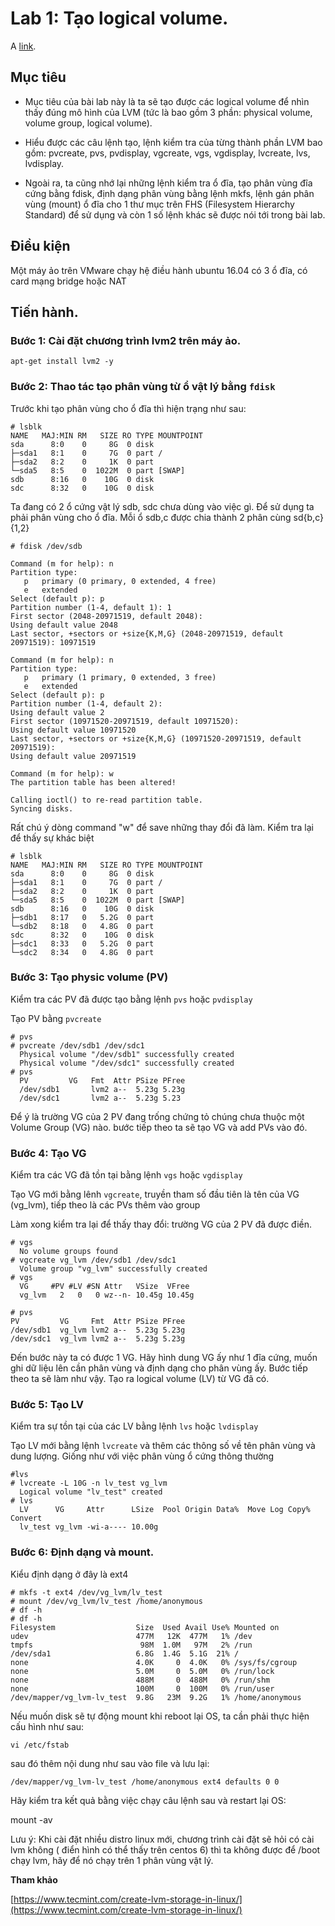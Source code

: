 # Lab 1: Tạo logical volume.

A [link](http://example.com "Title").


## Mục tiêu

* Mục tiêu của bài lab này là ta sẽ tạo được các logical volume để nhìn thấy đúng mô hình của LVM (tức là bao gồm 3 phần: 
physical volume, volume group, logical volume). 

* Hiểu được các câu lệnh tạo, lệnh kiểm tra của từng thành phần LVM bao gồm: pvcreate, pvs, pvdisplay, vgcreate, vgs, vgdisplay, lvcreate, lvs, lvdisplay.

* Ngoài ra, ta cũng nhớ lại những lệnh kiểm tra ổ đĩa, tạo phân vùng đĩa cứng bằng fdisk, định dạng phân vùng bằng lệnh mkfs, lệnh gán phân vùng (mount) ổ đĩa 
cho 1 thư mục trên FHS (Filesystem Hierarchy Standard) để sử dụng và còn 1 số lệnh khác sẽ được nói tới trong bài lab. 

## Điều kiện

Một máy ảo trên VMware chạy hệ điều hành ubuntu 16.04 có 3 ổ đĩa, có card mạng bridge hoặc NAT

## Tiến hành. 

### Bước 1: Cài đặt chương trình lvm2 trên máy ảo.

```
apt-get install lvm2 -y
```

### Bước 2: Thao tác tạo phân vùng từ ổ vật lý bằng `fdisk`

Trước khi tạo phân vùng cho ổ đĩa thì hiện trạng như sau:

```
# lsblk
NAME   MAJ:MIN RM   SIZE RO TYPE MOUNTPOINT
sda      8:0    0     8G  0 disk
├─sda1   8:1    0     7G  0 part /
├─sda2   8:2    0     1K  0 part
└─sda5   8:5    0  1022M  0 part [SWAP]
sdb      8:16   0    10G  0 disk
sdc      8:32   0    10G  0 disk
```

Ta đang có 2 ổ cứng vật lý sdb, sdc chưa dùng vào việc gì. Để sử dụng ta phải phân vùng cho ổ đĩa. Mỗi ổ sdb,c được chia thành 
2 phân cùng sd{b,c}{1,2}

```
# fdisk /dev/sdb

Command (m for help): n
Partition type:
   p   primary (0 primary, 0 extended, 4 free)
   e   extended
Select (default p): p
Partition number (1-4, default 1): 1
First sector (2048-20971519, default 2048):
Using default value 2048
Last sector, +sectors or +size{K,M,G} (2048-20971519, default 20971519): 10971519

Command (m for help): n
Partition type:
   p   primary (1 primary, 0 extended, 3 free)
   e   extended
Select (default p): p
Partition number (1-4, default 2):
Using default value 2
First sector (10971520-20971519, default 10971520):
Using default value 10971520
Last sector, +sectors or +size{K,M,G} (10971520-20971519, default 20971519):
Using default value 20971519

Command (m for help): w
The partition table has been altered!

Calling ioctl() to re-read partition table.
Syncing disks.
```

Rất chú ý dòng command "w" để save những thay đổi đã làm. Kiểm tra lại để thấy sự khác biệt

```
# lsblk
NAME   MAJ:MIN RM   SIZE RO TYPE MOUNTPOINT
sda      8:0    0     8G  0 disk
├─sda1   8:1    0     7G  0 part /
├─sda2   8:2    0     1K  0 part
└─sda5   8:5    0  1022M  0 part [SWAP]
sdb      8:16   0    10G  0 disk
├─sdb1   8:17   0   5.2G  0 part
└─sdb2   8:18   0   4.8G  0 part
sdc      8:32   0    10G  0 disk
├─sdc1   8:33   0   5.2G  0 part
└─sdc2   8:34   0   4.8G  0 part
```

### Bước 3: Tạo physic volume (PV)

Kiểm tra các PV đã được tạo bằng lệnh `pvs` hoặc `pvdisplay`

Tạo PV bằng `pvcreate` 

```
# pvs
# pvcreate /dev/sdb1 /dev/sdc1
  Physical volume "/dev/sdb1" successfully created
  Physical volume "/dev/sdc1" successfully created
# pvs
  PV         VG   Fmt  Attr PSize PFree
  /dev/sdb1       lvm2 a--  5.23g 5.23g
  /dev/sdc1       lvm2 a--  5.23g 5.23
```

Để ý là trường VG của 2 PV đang trống chứng tỏ chúng chưa thuộc một Volume Group (VG) nào. bước tiếp theo ta
sẽ tạo VG và add PVs vào đó.

### Bước 4: Tạo VG 

Kiểm tra các VG đã tồn tại bằng lệnh `vgs` hoặc `vgdisplay`

Tạo VG mới bằng lênh `vgcreate`, truyền tham số đầu tiên là tên của VG (vg_lvm), tiếp theo là các PVs thêm vào group 

Làm xong kiểm tra lại để thấy thay đổi: trường VG của 2 PV đã được điền.

```
# vgs
  No volume groups found
# vgcreate vg_lvm /dev/sdb1 /dev/sdc1
  Volume group "vg_lvm" successfully created
# vgs
  VG     #PV #LV #SN Attr   VSize  VFree
  vg_lvm   2   0   0 wz--n- 10.45g 10.45g
  
# pvs
PV         VG     Fmt  Attr PSize PFree
/dev/sdb1  vg_lvm lvm2 a--  5.23g 5.23g
/dev/sdc1  vg_lvm lvm2 a--  5.23g 5.23g
```

Đến bước này ta có được 1 VG. Hãy hình dung VG ấy như 1 đĩa cứng, muốn ghi dữ liệu lên cần phân vùng và định dạng cho phân vùng ấy.
Bước tiếp theo ta sẽ làm như vậy. Tạo ra logical volume (LV) từ VG đã có.

### Bước 5: Tạo LV

Kiểm tra sự tồn tại của các LV bằng lệnh `lvs` hoặc `lvdisplay`

Tạo LV mới bằng lệnh `lvcreate` và thêm các thông số về tên phân vùng và dung lượng. Giống như với việc phân vùng ổ cứng thông thường

```
#lvs
# lvcreate -L 10G -n lv_test vg_lvm
  Logical volume "lv_test" created
# lvs
  LV      VG     Attr      LSize  Pool Origin Data%  Move Log Copy%  Convert
  lv_test vg_lvm -wi-a---- 10.00g
```

### Bước 6: Định dạng và mount.

Kiểu định dạng ở đây là ext4

```
# mkfs -t ext4 /dev/vg_lvm/lv_test
# mount /dev/vg_lvm/lv_test /home/anonymous
# df -h
# df -h
Filesystem                  Size  Used Avail Use% Mounted on
udev                        477M   12K  477M   1% /dev
tmpfs                        98M  1.0M   97M   2% /run
/dev/sda1                   6.8G  1.4G  5.1G  21% /
none                        4.0K     0  4.0K   0% /sys/fs/cgroup
none                        5.0M     0  5.0M   0% /run/lock
none                        488M     0  488M   0% /run/shm
none                        100M     0  100M   0% /run/user
/dev/mapper/vg_lvm-lv_test  9.8G   23M  9.2G   1% /home/anonymous
```

Nếu muốn disk sẽ tự động mount khi reboot lại OS, ta cần phải thực hiện cấu hình như sau:

```
vi /etc/fstab
```

sau đó thêm nội dung như sau vào file và lưu lại:

```
/dev/mapper/vg_lvm-lv_test /home/anonymous ext4 defaults 0 0
```

Hãy kiểm tra kết quả bằng việc chạy câu lệnh sau và restart lại OS:

mount -av

Lưu ý: Khi cài đặt nhiều distro linux mới, chương trình cài đặt sẽ hỏi có cài lvm không ( điển hình
có thể thấy trên centos 6) thì ta không được để /boot chạy lvm, hãy để nó chạy trên 1 phân vùng vật lý. 


**Tham khảo**

[https://www.tecmint.com/create-lvm-storage-in-linux/](https://www.tecmint.com/create-lvm-storage-in-linux/)

